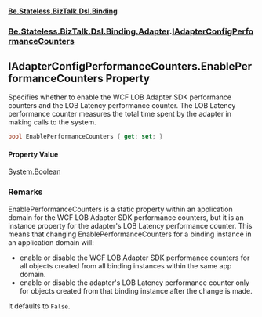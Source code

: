 #### [Be.Stateless.BizTalk.Dsl.Binding](README.md 'README')
### [Be.Stateless.BizTalk.Dsl.Binding.Adapter](Be.Stateless.BizTalk.Dsl.Binding.Adapter.md 'Be.Stateless.BizTalk.Dsl.Binding.Adapter').[IAdapterConfigPerformanceCounters](IAdapterConfigPerformanceCounters.md 'Be.Stateless.BizTalk.Dsl.Binding.Adapter.IAdapterConfigPerformanceCounters')

## IAdapterConfigPerformanceCounters.EnablePerformanceCounters Property

Specifies whether to enable the WCF LOB Adapter SDK performance counters and the LOB Latency performance counter. The
LOB Latency performance counter measures the total time spent by the adapter in making calls to the system.

```csharp
bool EnablePerformanceCounters { get; set; }
```

#### Property Value
[System.Boolean](https://docs.microsoft.com/en-us/dotnet/api/System.Boolean 'System.Boolean')

### Remarks

EnablePerformanceCounters is a static property within an application domain for the WCF LOB Adapter SDK performance
counters, but it is an instance property for the adapter's LOB Latency performance counter. This means that changing
EnablePerformanceCounters for a binding instance in an application domain will:
- enable or disable the WCF LOB Adapter SDK performance counters for all objects created from all binding instances
  within the same app domain.
- enable or disable the adapter's LOB Latency performance counter only for objects created from that binding instance
  after the change is made.

It defaults to `False`.